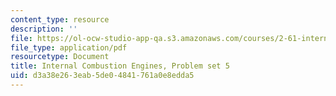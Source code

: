 ```yaml
---
content_type: resource
description: ''
file: https://ol-ocw-studio-app-qa.s3.amazonaws.com/courses/2-61-internal-combustion-engines-spring-2017/d3a38e263eab5de04841761a0e8edda5_MIT2_61S17_ps5.pdf
file_type: application/pdf
resourcetype: Document
title: Internal Combustion Engines, Problem set 5
uid: d3a38e26-3eab-5de0-4841-761a0e8edda5
---
```

